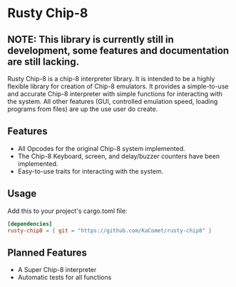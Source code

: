 # Rusty Chip-8
## NOTE: This library is currently still in development, some features and documentation are still lacking.

Rusty Chip-8 is a chip-8 interpreter library. It is intended to be a highly flexible library for creation of Chip-8 emulators. It provides a simple-to-use and accurate Chip-8 interpreter with simple functions for interacting with the system. All other features (GUI, controlled emulation speed, loading programs from files) are up the use user do create.
## Features
 - All Opcodes for the original Chip-8 system implemented.
 - The Chip-8 Keyboard, screen, and delay/buzzer counters have been implemented.
 - Easy-to-use traits for interacting with the system.
## Usage
Add this to your project's cargo.toml file:
```toml
[dependencies]
rusty-chip8 = { git = "https://github.com/KaComet/rusty-chip8" }
```
## Planned Features
 - A Super Chip-8 interpreter
 - Automatic tests for all functions

